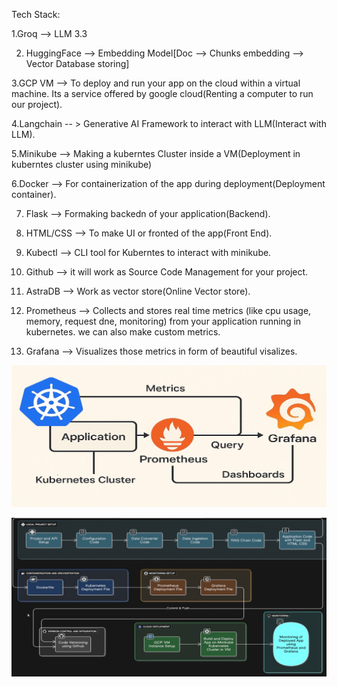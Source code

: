 Tech Stack:

1.Groq --> LLM 3.3

2. HuggingFace --> Embedding Model[Doc --> Chunks embedding  -->  Vector Database storing]

3.GCP VM --> To deploy and run your app on the cloud within a virtual machine. Its a service offered by google cloud(Renting a computer to run our project).

4.Langchain -- > Generative AI Framework to interact with LLM(Interact with LLM).

5.Minikube --> Making a kuberntes Cluster inside a VM(Deployment in kuberntes cluster using minikube)

6.Docker --> For containerization of the app during deployment(Deployment container).

7. Flask --> Formaking backedn of your application(Backend).

8. HTML/CSS --> To make UI or fronted of the app(Front End).

9. Kubectl --> CLI tool for Kuberntes to interact with minikube.

10. Github --> it will work as Source Code Management for your project.

11. AstraDB --> Work as vector store(Online Vector store).

12. Prometheus --> Collects and stores real time metrics (like cpu usage, memory, request dne, monitoring) from your application running in kubernetes. we can also make custom metrics.

13. Grafana --> Visualizes those metrics in form of beautiful visalizes.



![alt text](image.png)




![alt text](image-1.png)





